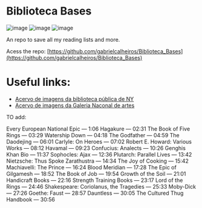 # Biblioteca Bases

![image](https://img.shields.io/badge/JavaScript-323330?style=for-the-badge&logo=javascript&logoColor=F7DF1E)
![image](https://img.shields.io/badge/HTML5-E34F26?style=for-the-badge&logo=html5&logoColor=white)
![image](https://img.shields.io/badge/CSS3-1572B6?style=for-the-badge&logo=css3&logoColor=white)


An repo to save all my reading lists and more. 

Acess the repo: [https://github.com/gabrielcalheiros/Biblioteca_Bases](https://github.com/gabrielcalheiros/Biblioteca_Bases)
# Useful links:

- [Acervo de imagens da biblioteca pública de NY](https://digitalcollections.nypl.org/)
- [Acervo de imagens da Galeria Naconal de artes](https://www.nga.gov/collection-search-result.html?sortOrder=DEFAULT&artobj_downloadable=Image_download_available&pageNumber=1&lastFacet=artobj_downloadable)


TO add:

Every European National Epic — 1:06
Hagakure — 02:31
The Book of Five Rings — 03:29
Watership Down — 04:18
The Godfather — 04:59
The Daodejing — 06:01
Carlyle: On Heroes — 07:02
Robert E. Howard: Various Works — 08:12
Havamal — 09:23
Confucius: Analects — 10:26
Genghis Khan Bio — 11:37
Sophocles: Ajax — 12:36
Plutarch: Parallel Lives — 13:42
Nietzsche: Thus Spoke Zarathustra — 14:34
The Joy of Cooking — 15:42
Machiavelli: The Prince — 16:24
Blood Meridian — 17:28
The Epic of Gilgamesh — 18:52
The Book of Job — 19:54
Growth of the Soil — 21:01
Handicraft Books — 22:16
Strength Training Books — 23:17
Lord of the Rings — 24:46
Shakespeare: Coriolanus, the Tragedies — 25:33
Moby-Dick — 27:26
Goethe: Faust — 28:57
Dauntless — 30:05
The Cultured Thug Handbook — 30:56
